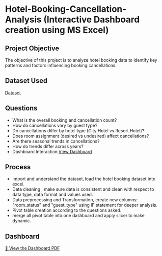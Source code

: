 # Hotel-Booking-Cancellation-Analysis (Interactive Dashboard creation using MS Excel)
## Project Objective
The objective of this project is to analyze hotel booking data to identify key patterns and factors influencing booking cancellations.
## Dataset Used
<a href="https://github.com/nishusapkota/hotel-booking-cancellation-analysis/blob/main/Hotel%20Booking%20Cancellation.xlsx">Dataset</a>
## Questions
- What is the overall booking and cancellation count?
- How do cancellations vary by guest type?
- Do cancellations differ by hotel type (City Hotel vs Resort Hotel)?
- Does room assignment (desired vs undesired) affect cancellations?
- Are there seasonal trends in cancellations?
- How do trends differ across years?
- Dashboard Interaction <a href="https://github.com/nishusapkota/hotel-booking-cancellation-analysis/blob/main/Hotel%20Booking%20Cancellation.pdf">View Dashboard</a>
## Process
- Import and understand the dataset, load the hotel booking dataset into excel.
- Data cleaning , make sure data is consistent and clean with respect to data type, data format and values used.
- Data preprocessing and Transformation, create new columns: "room_status" and "guest_type" using IF statement for deeper analysis.
- Pivot table creation according to the questions asked.
- merge all pivot table into one dashboard and apply slicer to make dynamic.
## Dashboard
[📄 View the Dashboard PDF](https://github.com/nishusapkota/hotel-booking-cancellation-analysis/blob/main/Hotel%20Booking%20Cancellation.pdf)

